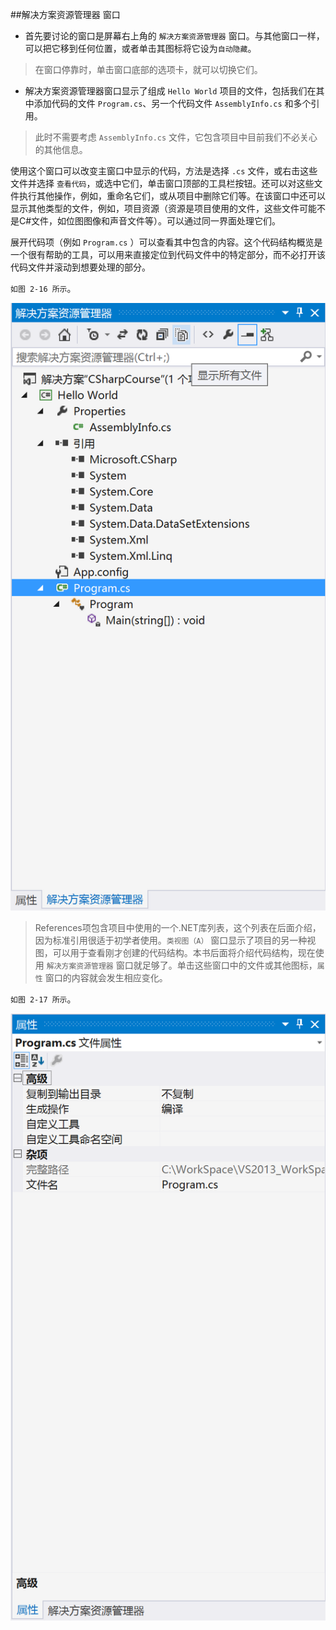 ##解决方案资源管理器 窗口

* 首先要讨论的窗口是屏幕右上角的 `解决方案资源管理器` 窗口。与其他窗口一样，可以把它移到任何位置，或者单击其图标将它设为`自动隐藏`。

>在窗口停靠时，单击窗口底部的选项卡，就可以切换它们。

* 解决方案资源管理器窗口显示了组成 `Hello World` 项目的文件，包括我们在其中添加代码的文件 `Program.cs`、另一个代码文件 `AssemblyInfo.cs` 和多个引用。

>此时不需要考虑 `AssemblyInfo.cs` 文件，它包含项目中目前我们不必关心的其他信息。

使用这个窗口可以改变主窗口中显示的代码，方法是选择 `.cs` 文件，或右击这些文件并选择 `查看代码`，或选中它们，单击窗口顶部的工具栏按钮。还可以对这些文件执行其他操作，例如，重命名它们，或从项目中删除它们等。在该窗口中还可以显示其他类型的文件，例如，项目资源（资源是项目使用的文件，这些文件可能不是C#文件，如位图图像和声音文件等）。可以通过同一界面处理它们。

展开代码项（例如 `Program.cs` ）可以查看其中包含的内容。这个代码结构概览是一个很有帮助的工具，可以用来直接定位到代码文件中的特定部分，而不必打开该代码文件并滚动到想要处理的部分。


`如图 2-16 所示`。

![图2-16](/assets/2-16.png)

>References项包含项目中使用的一个.NET库列表，这个列表在后面介绍，因为标准引用很适于初学者使用。`类视图（A）` 窗口显示了项目的另一种视图，可以用于查看刚才创建的代码结构。本书后面将介绍代码结构，现在使用 `解决方案资源管理器` 窗口就足够了。单击这些窗口中的文件或其他图标，`属性` 窗口的内容就会发生相应变化。

``如图 2-17 所示``。

![图2-17](/assets/2-17.png)
